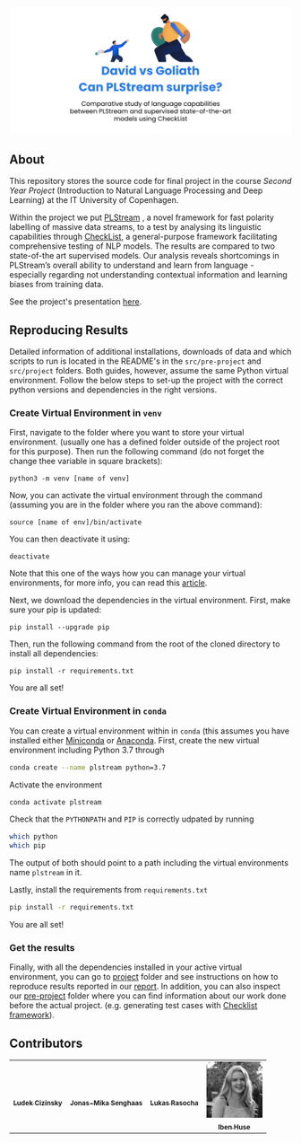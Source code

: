 ![header image](assets/header_image.png)

## About 

This repository stores the source code for final
project in the course *Second Year Project*
(Introduction to Natural Language Processing and
Deep Learning) at the IT University of Copenhagen. 

Within the project we put
[PLStream](https://arxiv.org/pdf/2203.12368v1.pdf)
, a novel framework for fast polarity labelling of
massive data streams, to a test by analysing its
linguistic capabilities through [CheckList](https://arxiv.org/abs/2005.04118),
a general-purpose framework facilitating
comprehensive testing of NLP models. The results
are compared to two state-of-the art supervised
models. Our analysis reveals shortcomings in
PLStream’s overall ability to understand and learn
from language - especially regarding not
understanding contextual information and learning
biases from training data.

See the project's presentation [here](https://docs.google.com/presentation/d/1EoGh5q3fDGEuKiBRmKeIzyC8v7CfyOKn6N76kvDdf2E/edit?usp=sharing).

## Reproducing Results

Detailed information of additional installations,
downloads of data and which scripts to run is
located in the README's in the `src/pre-project`
and `src/project` folders. Both guides, however,
assume the same Python virtual environment. Follow
the below steps to set-up the project with the
correct python versions and dependencies in the
right versions. 

### Create Virtual Environment in `venv`

First, navigate to the folder where you want to
store your virtual environment. (usually one has
a defined folder outside of the project root for
this purpose). Then run the following command (do
not forget the change thee variable in square
brackets):

```
python3 -m venv [name of venv]
```

Now, you can activate the virtual environment
through the command (assuming you are in the
folder where you ran the above command): 

```
source [name of env]/bin/activate
```

You can then deactivate it using:

```
deactivate
```

Note that this one of the ways how you can manage your virtual environments, for more info,
you can read this [article](https://realpython.com/python-virtual-environments-a-primer/).


Next, we download the dependencies in the virtual
environment. First, make sure your pip is updated:

```
pip install --upgrade pip
```

Then, run the following command from the root of
the cloned directory to install all dependencies:
    
```
pip install -r requirements.txt
```

You are all set!

### Create Virtual Environment in `conda`

You can create a virtual environment within in
`conda` (this assumes you have installed either
[Miniconda](https://docs.conda.io/en/latest/miniconda.html) or [Anaconda](https://www.anaconda.com/). 
First, create the new virtual environment
including Python 3.7 through 

```bash
conda create --name plstream python=3.7
```

Activate the environment 

```
conda activate plstream
```

Check that the `PYTHONPATH` and `PIP` is correctly
udpated by running 

```bash
which python
which pip
```

The output of both should point to a path
including the virtual environments name `plstream`
in it.

Lastly, install the requirements from
`requirements.txt`

```bash
pip install -r requirements.txt
```

You are all set!

### Get the results

Finally, with all the dependencies installed in
your active virtual environment, you can go to
[project](src/project) folder and see instructions
on how to reproduce results reported in our
[report](). In addition, you can also inspect our
[pre-project](src/pre-project) folder where you
can find information about our work done before
the actual project. (e.g. generating test cases
with [Checklist
framework](https://github.com/marcotcr/checklist)).


## Contributors

<table>
  <tr>
    <td align="center"><a href="https://github.com/LudekCizinsky"><img src="https://github.com/LudekCizinsky.png?size=100" width="100px;" alt=""/><br /><sub><b>Ludek Cizinsky</b></sub></a><br /></td>
    <td align="center"><a href="https://github.com/jonas-mika"><img src="https://github.com/jonas-mika.png?size=100" width="100px;" alt=""/><br /><sub><b>Jonas-Mika Senghaas</b></sub></a><br /></td>
    <td align="center"><a href="https://github.com/lukyrasocha"><img src="https://github.com/lukyrasocha.png?size=100" width="100px;" alt=""/><br /><sub><b>Lukas Rasocha</b></sub></a><br /></td>
    <td align="center"><a href="https://github.com/IbenH"><img src="assets/iben.jpeg" width="100px;" alt=""/><br /><sub><b>Iben Huse</b></sub></a><br /></td>

  </tr>
</table>

